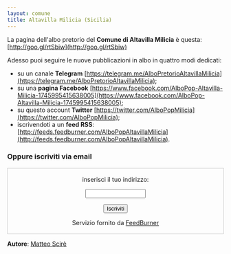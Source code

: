 ```yaml
---
layout: comune
title: Altavilla Milicia (Sicilia)
---
```


La pagina dell'albo pretorio del **Comune di Altavilla Milicia** è questa: [http://goo.gl/rtSbiw](http://goo.gl/rtSbiw)

Adesso puoi seguire le nuove pubblicazioni in albo in quattro modi dedicati:

* su un canale **Telegram** [https://telegram.me/AlboPretorioAltavillaMilicia](https://telegram.me/AlboPretorioAltavillaMilicia);
* su una **pagina Facebook** [https://www.facebook.com/AlboPop-Altavilla-Milicia-1745995415638005](https://www.facebook.com/AlboPop-Altavilla-Milicia-1745995415638005);
* su questo account **Twitter** [https://twitter.com/AlboPopMilicia](https://twitter.com/AlboPopMilicia);
* iscrivendoti a un **feed RSS**: [http://feeds.feedburner.com/AlboPopAltavillaMilicia](http://feeds.feedburner.com/AlboPopAltavillaMilicia).

### Oppure iscriviti via email

<form style="border:1px solid #ccc;padding:3px;text-align:center;" action="https://feedburner.google.com/fb/a/mailverify" method="post" target="popupwindow" onsubmit="window.open('https://feedburner.google.com/fb/a/mailverify?uri=AlboPopAltavillaMilicia', 'popupwindow', 'scrollbars=yes,width=550,height=520');return true"><p>inserisci il tuo indirizzo:</p><p><input type="text" style="width:140px" name="email"/></p><input type="hidden" value="AlboPopAltavillaMilicia" name="uri"/><input type="hidden" name="loc" value="en_US"/><input type="submit" value="Iscriviti" /><p>Servizio fornito da <a href="https://feedburner.google.com" target="_blank">FeedBurner</a></p></form>

**Autore**: [Matteo Scirè](https://twitter.com/matteoscire)
